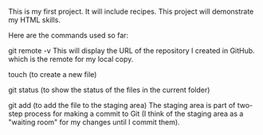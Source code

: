 This is my first project.  It will include recipes. This project will demonstrate my HTML skills.  

Here are the commands used so far:

git remote -v
This will display the URL of the repository I created in GitHub. which is the remote for my local copy.

touch (to create a new file)

git status (to show the status of the files in the current folder)

git add (to add the file to the staging area)
The staging area is part of two-step process for making a commit to Git (I think of the staging area as a "waiting room" for my changes until I commit them).


